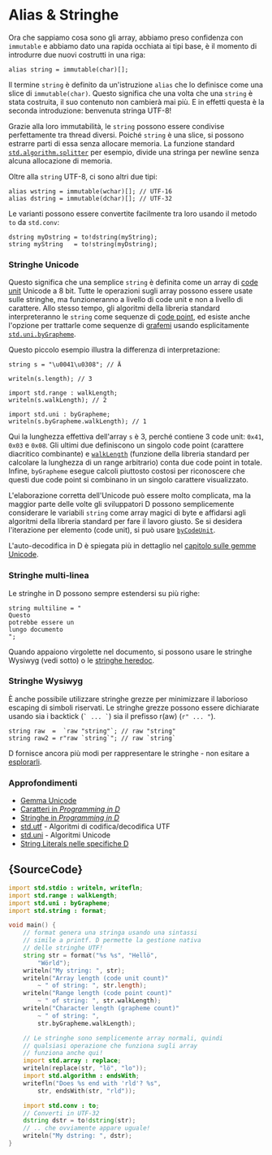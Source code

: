 # Alias & Stringhe

Ora che sappiamo cosa sono gli array, abbiamo preso confidenza con `immutable` e abbiamo dato una rapida occhiata ai tipi base, è il momento di introdurre due
nuovi costrutti in una riga:

    alias string = immutable(char)[];

Il termine `string` è definito da un'istruzione `alias` che lo definisce
come una slice di `immutable(char)`. Questo significa che una volta che una `string` è stata costruita,
il suo contenuto non cambierà mai più. E in effetti questa è la seconda
introduzione: benvenuta stringa UTF-8!

Grazie alla loro immutabilità, le `string` possono essere condivise perfettamente tra
thread diversi. Poiché `string` è una slice, si possono estrarre parti di essa senza
allocare memoria. La funzione standard
[`std.algorithm.splitter`](https://dlang.org/phobos/std_algorithm_iteration.html#.splitter)
per esempio, divide una stringa per newline senza alcuna allocazione di memoria.

Oltre alla `string` UTF-8, ci sono altri due tipi:

    alias wstring = immutable(wchar)[]; // UTF-16
    alias dstring = immutable(dchar)[]; // UTF-32

Le varianti possono essere convertite facilmente tra loro usando
il metodo `to` da `std.conv`:

    dstring myDstring = to!dstring(myString);
    string myString   = to!string(myDstring);

### Stringhe Unicode

Questo significa che una semplice `string` è definita come un array di [code unit](http://unicode.org/glossary/#code_unit) Unicode a 8 bit. Tutte le operazioni sugli array possono essere
usate sulle stringhe, ma funzioneranno a livello di code unit e non a livello di carattere. Allo
stesso tempo, gli algoritmi della libreria standard interpreteranno le `string` come sequenze
di [code point](http://unicode.org/glossary/#code_point), ed esiste anche
l'opzione per trattarle come sequenze di
[grafemi](http://unicode.org/glossary/#grapheme) usando esplicitamente
[`std.uni.byGrapheme`](https://dlang.org/library/std/uni/by_grapheme.html).

Questo piccolo esempio illustra la differenza di interpretazione:

    string s = "\u0041\u0308"; // Ä

    writeln(s.length); // 3

    import std.range : walkLength;
    writeln(s.walkLength); // 2

    import std.uni : byGrapheme;
    writeln(s.byGrapheme.walkLength); // 1

Qui la lunghezza effettiva dell'array `s` è 3, perché contiene 3 code unit:
`0x41`, `0x03` e `0x08`. Gli ultimi due definiscono un singolo code point
(carattere diacritico combinante) e
[`walkLength`](https://dlang.org/library/std/range/primitives/walk_length.html)
(funzione della libreria standard per calcolare la lunghezza di un range arbitrario) conta due code
point in totale. Infine, `byGrapheme` esegue calcoli piuttosto costosi
per riconoscere che questi due code point si combinano in un singolo carattere
visualizzato.

L'elaborazione corretta dell'Unicode può essere molto complicata, ma la maggior parte delle volte gli
sviluppatori D possono semplicemente considerare le variabili `string` come array magici di byte e
affidarsi agli algoritmi della libreria standard per fare il lavoro giusto.
Se si desidera l'iterazione per elemento (code unit), si può usare
[`byCodeUnit`](http://dlang.org/phobos/std_utf.html#.byCodeUnit).

L'auto-decodifica in D è spiegata più in dettaglio
nel [capitolo sulle gemme Unicode](gems/unicode).

### Stringhe multi-linea

Le stringhe in D possono sempre estendersi su più righe:

    string multiline = "
    Questo
    potrebbe essere un
    lungo documento
    ";

Quando appaiono virgolette nel documento, si possono usare le stringhe Wysiwyg (vedi sotto) o
le [stringhe heredoc](http://dlang.org/spec/lex.html#delimited_strings).

### Stringhe Wysiwyg

È anche possibile utilizzare stringhe grezze per minimizzare il laborioso escaping
di simboli riservati. Le stringhe grezze possono essere dichiarate usando sia i backtick (`` `
... ` ``) sia il prefisso r(aw) (`r" ... "`).

    string raw  =  `raw "string"`; // raw "string"
    string raw2 = r"raw `string`"; // raw `string`

D fornisce ancora più modi per rappresentare le stringhe - non esitare
a [esplorarli](https://dlang.org/spec/lex.html#string_literals).

### Approfondimenti

- [Gemma Unicode](gems/unicode)
- [Caratteri in _Programming in D_](http://ddili.org/ders/d.en/characters.html)
- [Stringhe in _Programming in D_](http://ddili.org/ders/d.en/strings.html)
- [std.utf](http://dlang.org/phobos/std_utf.html) - Algoritmi di codifica/decodifica UTF
- [std.uni](http://dlang.org/phobos/std_uni.html) - Algoritmi Unicode
- [String Literals nelle specifiche D](http://dlang.org/spec/lex.html#string_literals)

## {SourceCode}

```d
import std.stdio : writeln, writefln;
import std.range : walkLength;
import std.uni : byGrapheme;
import std.string : format;

void main() {
    // format genera una stringa usando una sintassi
    // simile a printf. D permette la gestione nativa
    // delle stringhe UTF!
    string str = format("%s %s", "Hellö",
        "Wörld");
    writeln("My string: ", str);
    writeln("Array length (code unit count)"
        ~ " of string: ", str.length);
    writeln("Range length (code point count)"
        ~ " of string: ", str.walkLength);
    writeln("Character length (grapheme count)"
        ~ " of string: ",
        str.byGrapheme.walkLength);

    // Le stringhe sono semplicemente array normali, quindi
    // qualsiasi operazione che funziona sugli array
    // funziona anche qui!
    import std.array : replace;
    writeln(replace(str, "lö", "lo"));
    import std.algorithm : endsWith;
    writefln("Does %s end with 'rld'? %s",
        str, endsWith(str, "rld"));

    import std.conv : to;
    // Converti in UTF-32
    dstring dstr = to!dstring(str);
    // .. che ovviamente appare uguale!
    writeln("My dstring: ", dstr);
}
```